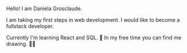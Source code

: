 Hello! I am Daniela Grosclaude.  

I am taking my first steps in web development. I would like to become a fullstack developer.

Currently I'm learning React and SQL. 🌱
In my free time you can find me drawing. ✍🏽
